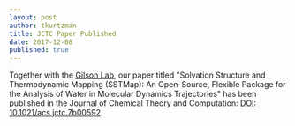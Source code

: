```yaml
---
layout: post
author: tkurtzman
title: JCTC Paper Published
date: 2017-12-08
published: true
---
```


Together with the [Gilson Lab](http://gilson.cloud.ucsd.edu/), our paper titled "Solvation Structure and Thermodynamic Mapping (SSTMap): An Open-Source, Flexible Package for the Analysis of Water in Molecular Dynamics Trajectories" has been published in the Journal of Chemical Theory and Computation:  [DOI: 10.1021/acs.jctc.7b00592](http://pubs.acs.org/doi/10.1021/acs.jctc.7b00592).
